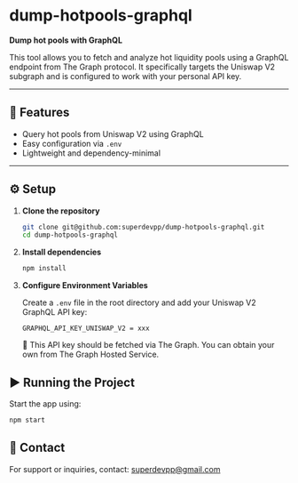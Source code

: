 # dump-hotpools-graphql

**Dump hot pools with GraphQL**

This tool allows you to fetch and analyze hot liquidity pools using a GraphQL endpoint from The Graph protocol. It specifically targets the Uniswap V2 subgraph and is configured to work with your personal API key.

---

## 🚀 Features

- Query hot pools from Uniswap V2 using GraphQL
- Easy configuration via `.env`
- Lightweight and dependency-minimal

---

## ⚙️ Setup

1. **Clone the repository**

    ```bash
    git clone git@github.com:superdevpp/dump-hotpools-graphql.git
    cd dump-hotpools-graphql
    ```

2. **Install dependencies**

    ```bash
    npm install
    ```

3. **Configure Environment Variables**

    Create a `.env` file in the root directory and add your Uniswap V2 GraphQL API key:

    ```env
    GRAPHQL_API_KEY_UNISWAP_V2 = xxx
    ```

    🔐 This API key should be fetched via The Graph. You can obtain your own from The Graph Hosted Service.


## ▶️ Running the Project
Start the app using:

```bash
npm start
```

## 📧 Contact
For support or inquiries, contact: superdevpp@gmail.com

